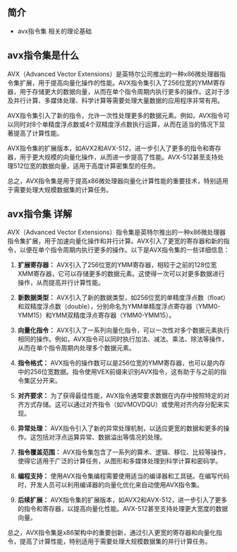 ## 简介

+ avx指令集 相关的理论基础

## avx指令集是什么

AVX（Advanced Vector Extensions）是英特尔公司推出的一种x86微处理器指令集扩展，用于提高向量化操作的性能。AVX指令集引入了256位宽的YMM寄存器，用于存储更大的数据向量，从而在单个指令周期内执行更多的操作。这对于涉及并行计算、多媒体处理、科学计算等需要处理大量数据的应用程序非常有用。

AVX指令集引入了新的指令，允许一次性处理更多的数据元素。例如，AVX指令可以同时对8个单精度浮点数或4个双精度浮点数执行运算，从而在适当的情况下显著提高了计算性能。

AVX指令集的扩展版本，如AVX2和AVX-512，进一步引入了更多的指令和寄存器，用于更大规模的向量化操作，从而进一步提高了性能。AVX-512甚至支持处理512位宽的数据向量，适用于高度计算密集型的任务。

总之，AVX指令集是用于提高x86微处理器向量化计算性能的重要技术，特别适用于需要处理大规模数据集的计算任务。

## avx指令集 详解

AVX（Advanced Vector Extensions）指令集是英特尔推出的一种x86微处理器指令集扩展，用于加速向量化操作和并行计算。AVX引入了更宽的寄存器和新的指令，以便在单个指令周期内执行更多的操作。以下是AVX指令集的一些详细信息：

1. **扩展寄存器：** AVX引入了256位宽的YMM寄存器，相较于之前的128位宽XMM寄存器，它可以存储更多的数据元素。这使得一次可以对更多数据进行操作，从而提高并行计算性能。

2. **新数据类型：** AVX引入了新的数据类型，如256位宽的单精度浮点数（float）和双精度浮点数（double），分别命名为YMM单精度浮点寄存器（YMM0-YMM15）和YMM双精度浮点寄存器（YMM0-YMM15）。

3. **向量化指令：** AVX引入了一系列向量化指令，可以一次性对多个数据元素执行相同的操作。例如，AVX指令可以同时执行加法、减法、乘法、除法等操作，从而在单个指令周期内处理多个数据元素。

4. **指令格式：** AVX指令的操作数可以是256位宽的YMM寄存器，也可以是内存中的256位宽数据。指令使用VEX前缀来识别AVX指令，这有助于与之前的指令集区分开来。

5. **对齐要求：** 为了获得最佳性能，AVX指令通常要求数据在内存中按照特定的对齐方式存储。这可以通过对齐指令（如VMOVDQU）或使用对齐内存分配来实现。

6. **异常处理：** AVX指令引入了新的异常处理机制，以适应更宽的数据和更多的操作。这包括对浮点运算异常、数据溢出等情况的处理。

7. **指令覆盖范围：** AVX指令集包含了一系列的算术、逻辑、移位、比较等操作，使得它适用于广泛的计算任务，从图形和多媒体处理到科学计算和密码学。

8. **编程支持：** 使用AVX指令集编程需要使用适当的编译器和工具链。在编写代码时，开发人员可以利用编译器的向量化优化来自动使用AVX指令集。

9. **后续扩展：** AVX指令集的扩展版本，如AVX2和AVX-512，进一步引入了更多的指令和寄存器，以提高向量化性能。AVX-512甚至支持处理更大宽度的数据向量。

总之，AVX指令集是x86架构中的重要创新，通过引入更宽的寄存器和向量化指令，提高了计算性能，特别适用于需要处理大规模数据集的并行计算任务。